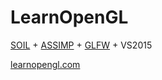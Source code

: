 # LearnOpenGL
[SOIL](http://www.lonesock.net/files/soil.zip) + [ASSIMP](https://github.com/assimp/assimp) + [GLFW](http://www.glfw.org/download.html) + VS2015

[learnopengl.com](learnopengl.com)
